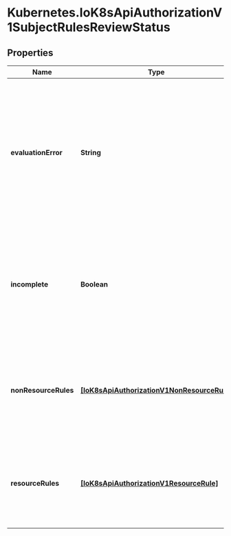 # Kubernetes.IoK8sApiAuthorizationV1SubjectRulesReviewStatus

## Properties

Name | Type | Description | Notes
------------ | ------------- | ------------- | -------------
**evaluationError** | **String** | EvaluationError can appear in combination with Rules. It indicates an error occurred during rule evaluation, such as an authorizer that doesn&#39;t support rule evaluation, and that ResourceRules and/or NonResourceRules may be incomplete. | [optional] 
**incomplete** | **Boolean** | Incomplete is true when the rules returned by this call are incomplete. This is most commonly encountered when an authorizer, such as an external authorizer, doesn&#39;t support rules evaluation. | 
**nonResourceRules** | [**[IoK8sApiAuthorizationV1NonResourceRule]**](IoK8sApiAuthorizationV1NonResourceRule.md) | NonResourceRules is the list of actions the subject is allowed to perform on non-resources. The list ordering isn&#39;t significant, may contain duplicates, and possibly be incomplete. | 
**resourceRules** | [**[IoK8sApiAuthorizationV1ResourceRule]**](IoK8sApiAuthorizationV1ResourceRule.md) | ResourceRules is the list of actions the subject is allowed to perform on resources. The list ordering isn&#39;t significant, may contain duplicates, and possibly be incomplete. | 


